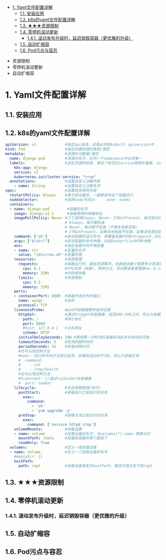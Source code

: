 <!-- TOC -->

- [1. Yaml文件配置详解](#1-yaml文件配置详解)
    - [1.1. 安装应用](#11-安装应用)
    - [1.2. k8s的yaml文件配置详解](#12-k8s的yaml文件配置详解)
    - [1.3. ★★★资源限制](#13-★★★资源限制)
    - [1.4. 零停机滚动更新](#14-零停机滚动更新)
        - [1.4.1. 滚动发布升级时，延迟销毁容器（更优雅的升级）](#141-滚动发布升级时延迟销毁容器更优雅的升级)
    - [1.5. 自动扩缩容](#15-自动扩缩容)
    - [1.6. Pod污点与容忍](#16-pod污点与容忍)

<!-- /TOC -->

* 资源限制
* 零停机滚动更新
* 自动扩缩容

# 1. Yaml文件配置详解
<!-- 
k8s的yaml文件配置详解
https://www.cnblogs.com/arrow-kejin/p/10058758.html
k8s资源限制
https://blog.51cto.com/14154700/2453845
使用Kubernetes进行零停机滚动更新
https://www.jianshu.com/p/c63c9efaeac3
kubernetes里的各种port解惑
https://www.cnblogs.com/tylerzhou/p/11023157.html
K8S配置中的port、targetPort、nodePort和containerPort区别
https://blog.51cto.com/wutengfei/2482187
-->

## 1.1. 安装应用  

## 1.2. k8s的yaml文件配置详解  

<!-- 
k8s配置文件模板
https://www.cnblogs.com/g2thend/p/11837649.html
-->

```yaml
apiVersion: v1             #指定api版本，此值必须在kubectl apiversion中  
kind: Pod                  #指定创建资源的角色/类型  
metadata:                  #资源的元数据/属性  
  name: django-pod         #资源的名字，在同一个namespace中必须唯一  
  labels:                  #设定资源的标签，使这个标签在service网络中备案，以便被获知
    k8s-app: django
    version: v1  
    kubernetes.io/cluster-service: "true"  
  annotations:             #设置自定义注解列表  
    - name: String         #设置自定义注解名字  
spec:                      #设置该资源的内容  
  restartPolicy: Always    #表示自动重启，一直都会有这个容器运行
  nodeSelector:            #选择node节点14     zone: node1  
  containers:  
  - name: django-pod        #容器的名字  
    image: django:v1.1      #容器使用的镜像地址  
    imagePullPolicy: Never #三个选择Always、Never、IfNotPresent，每次启动时检查和更新（从registery）images的策略，
                           # Always，每次都检查
                           # Never，每次都不检查（不管本地是否有）
                           # IfNotPresent，如果本地有就不检查，如果没有就拉取
    command: ['sh']        #启动容器的运行命令，将覆盖容器中的Entrypoint,对应Dockefile中的ENTRYPOINT  
    args: ["$(str)"]       #启动容器的命令参数，对应Dockerfile中CMD参数  
    env:                   #指定容器中的环境变量  
    - name: str            #变量的名字  
      value: "/etc/run.sh" #变量的值  
    resources:             #资源管理
      requests:            #容器运行时，最低资源需求，也就是说最少需要多少资源容器才能正常运行  
        cpu: 0.1           #CPU资源（核数），两种方式，浮点数或者是整数+m，0.1=100m，最少值为0.001核（1m）
        memory: 32Mi       #内存使用量  
      limits:              #资源限制  
        cpu: 0.5  
        memory: 32Mi  
    ports:  
    - containerPort: 8080  #容器开发对外的端口
      name: uwsgi          #名称
      protocol: TCP  
    livenessProbe:         #pod内容器健康检查的设置
      httpGet:             #通过httpget检查健康，返回200-399之间，则认为容器正常  
        path: /            #URI地址  
        port: 8080  
        #host: 127.0.0.1   #主机地址  
        scheme: HTTP  
      initialDelaySeconds: 180 #表明第一次检测在容器启动后多长时间后开始  
      timeoutSeconds: 5    #检测的超时时间  
      periodSeconds: 15    #检查间隔时间  
      #也可以用这种方法  
      #exec: 执行命令的方法进行监测，如果其退出码不为0，则认为容器正常  
      #  command:  
      #    - cat  
      #    - /tmp/health  
      #也可以用这种方法  
      #tcpSocket: //通过tcpSocket检查健康   
      #  port: number   
    lifecycle:             #生命周期管理(钩子)  
      postStart:           #容器运行之前运行的任务  
        exec:  
          command:  
            - 'sh'  
            - 'yum upgrade -y'  
      preStop:             #容器关闭之前运行的任务  
        exec:  
          command: ['service httpd stop']  
    volumeMounts:          #挂载设置
    - name: volume         #挂载设备的名字，与volumes[*].name 需要对应    
      mountPath: /data     #挂载到容器的某个路径下  
      readOnly: True  
  volumes:                 #定义一组挂载设备  
  - name: volume           #定义一个挂载设备的名字  
    #meptyDir: {}  
    hostPath:  
      path: /opt           #挂载设备类型为hostPath，路径为宿主机下的/opt
```

<!-- 
apiVersion: v1 # 【必须】版本号
kind: Pod # 【必选】Pod
metadata: # 【必选-Object】元数据
  name: String # 【必选】 Pod的名称
  namespace: String # 【必选】 Pod所属的命名空间
  labels: # 【List】 自定义标签列表
    - name: String
  annotations: # 【List】 自定义注解列表
    - name: String
spec: # 【必选-Object】 Pod中容器的详细定义
  containers: # 【必选-List】 Pod中容器的详细定义
    - name: String # 【必选】 容器的名称
      image: String # 【必选】 容器的镜像名称
      imagePullPolicy: [Always | Never | IfNotPresent] # 【String】 每次都尝试重新拉取镜像 | 仅使用本地镜像 | 如果本地有镜像则使用，没有则拉取
      command: [String] # 【List】 容器的启动命令列表，如果不指定，则使用镜像打包时使用的启动命令
      args: [String] # 【List】 容器的启动命令参数列表
      workingDir: String # 容器的工作目录
      volumeMounts: # 【List】 挂载到容器内部的存储卷配置
        - name: String # 引用Pod定义的共享存储卷的名称，需使用volumes[]部分定义的共享存储卷名称
          mountPath: Sting # 存储卷在容器内mount的绝对路径，应少于512个字符
          readOnly: Boolean # 是否为只读模式，默认为读写模式
      ports: # 【List】 容器需要暴露的端口号列表
        - name: String  # 端口的名称
          containerPort: Int # 容器需要监听的端口号
          hostPort: Int # 容器所在主机需要监听的端口号，默认与containerPort相同。设置hostPort时，同一台宿主机将无法启动该容器的第二份副本
          protocol: String # 端口协议，支持TCP和UDP，默认值为TCP
      env: # 【List】 容器运行前需设置的环境变量列表
        - name: String # 环境变量的名称
          value: String # 环境变量的值
      resources: # 【Object】 资源限制和资源请求的设置
        limits: # 【Object】 资源限制的设置
          cpu: String # CPU限制，单位为core数，将用于docker run --cpu-shares参数
          memory: String # 内存限制，单位可以为MB，GB等，将用于docker run --memory参数
        requests: # 【Object】 资源限制的设置
          cpu: String # cpu请求，单位为core数，容器启动的初始可用数量
          memory: String # 内存请求，单位可以为MB，GB等，容器启动的初始可用数量
      livenessProbe: # 【Object】 对Pod内各容器健康检查的设置，当探测无响应几次之后，系统将自动重启该容器。可以设置的方法包括：exec、httpGet和tcpSocket。对一个容器只需要设置一种健康检查的方法
        exec: # 【Object】 对Pod内各容器健康检查的设置，exec方式
          command: [String] # exec方式需要指定的命令或者脚本
        httpGet: # 【Object】 对Pod内各容器健康检查的设置，HTTGet方式。需要指定path、port
          path: String
          port: Number
          host: String
          scheme: String
          httpHeaders:
            - name: String
              value: String
        tcpSocket: # 【Object】 对Pod内各容器健康检查的设置，tcpSocket方式
          port: Number
        initialDelaySeconds: Number # 容器启动完成后首次探测的时间，单位为s
        timeoutSeconds: Number  # 对容器健康检查的探测等待响应的超时时间设置，单位为s，默认值为1s。若超过该超时时间设置，则将认为该容器不健康，会重启该容器。
        periodSeconds: Number # 对容器健康检查的定期探测时间设置，单位为s，默认10s探测一次
        successThreshold: 0
        failureThreshold: 0
      securityContext:
        privileged: Boolean
  restartPolicy: [Always | Never | OnFailure] # Pod的重启策略 一旦终止运行，都将重启 | 终止后kubelet将报告给master，不会重启 | 只有Pod以非零退出码终止时，kubelet才会重启该容器。如果容器正常终止（退出码为0），则不会重启。
  nodeSelector: object # 设置Node的Label，以key:value格式指定，Pod将被调度到具有这些Label的Node上
  imagePullSecrets: # 【Object】 pull镜像时使用的Secret名称，以name:secretkey格式指定
    - name: String
  hostNetwork: Boolean # 是否使用主机网络模式，默认值为false。设置为true表示容器使用宿主机网络，不再使用docker网桥，该Pod将无法在同一台宿主机上启动第二个副本
  volumes: # 【List】 在该Pod上定义的共享存储卷列表
    - name: String # 共享存储卷的名称，volume的类型有很多emptyDir，hostPath，secret，nfs，glusterfs，cephfs，configMap
      emptyDir: {} # 【Object】 类型为emptyDir的存储卷，表示与Pod同生命周期的一个临时目录，其值为一个空对象：emptyDir: {}
      hostPath: # 【Object】 类型为hostPath的存储卷，表示挂载Pod所在宿主机的目录
        path: String # Pod所在主机的目录，将被用于容器中mount的目录
      secret: # 【Object】类型为secret的存储卷，表示挂载集群预定义的secret对象到容器内部
        secretName: String
        items:
          - key: String
            path: String
      configMap: # 【Object】 类型为configMap的存储卷，表示挂载集群预定义的configMap对象到容器内部
        name: String
        items:
          - key: String
            path: String
-->

## 1.3. ★★★资源限制  

## 1.4. 零停机滚动更新  

### 1.4.1. 滚动发布升级时，延迟销毁容器（更优雅的升级）
<!-- 
https://blog.csdn.net/catoop/article/details/110425538
-->


## 1.5. 自动扩缩容  
<!-- 

https://blog.csdn.net/u014034049/article/details/110387604
-->

## 1.6. Pod污点与容忍  

